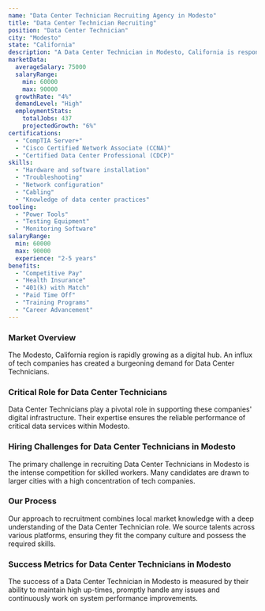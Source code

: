 ```yaml
---
name: "Data Center Technician Recruiting Agency in Modesto"
title: "Data Center Technician Recruiting"
position: "Data Center Technician"
city: "Modesto"
state: "California"
description: "A Data Center Technician in Modesto, California is responsible for the maintenance, organization, and troubleshooting of servers and networks within data centers."
marketData:
  averageSalary: 75000
  salaryRange:
    min: 60000
    max: 90000
  growthRate: "4%"
  demandLevel: "High"
  employmentStats:
    totalJobs: 437
    projectedGrowth: "6%"
certifications:
  - "CompTIA Server+"
  - "Cisco Certified Network Associate (CCNA)"
  - "Certified Data Center Professional (CDCP)"
skills:
  - "Hardware and software installation"
  - "Troubleshooting"
  - "Network configuration"
  - "Cabling"
  - "Knowledge of data center practices"
tooling:
  - "Power Tools"
  - "Testing Equipment"
  - "Monitoring Software"
salaryRange:
  min: 60000
  max: 90000
  experience: "2-5 years"
benefits:
  - "Competitive Pay"
  - "Health Insurance"
  - "401(k) with Match"
  - "Paid Time Off"
  - "Training Programs"
  - "Career Advancement"
---
```


### Market Overview
The Modesto, California region is rapidly growing as a digital hub. An influx of tech companies has created a burgeoning demand for Data Center Technicians.

### Critical Role for Data Center Technicians
Data Center Technicians play a pivotal role in supporting these companies' digital infrastructure. Their expertise ensures the reliable performance of critical data services within Modesto.

### Hiring Challenges for Data Center Technicians in Modesto
The primary challenge in recruiting Data Center Technicians in Modesto is the intense competition for skilled workers. Many candidates are drawn to larger cities with a high concentration of tech companies.

### Our Process
Our approach to recruitment combines local market knowledge with a deep understanding of the Data Center Technician role. We source talents across various platforms, ensuring they fit the company culture and possess the required skills.

### Success Metrics for Data Center Technicians in Modesto
The success of a Data Center Technician in Modesto is measured by their ability to maintain high up-times, promptly handle any issues and continuously work on system performance improvements.